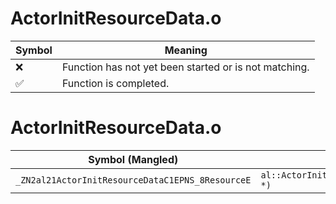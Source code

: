# ActorInitResourceData.o
| Symbol | Meaning 
| ------------- | ------------- 
| :x: | Function has not yet been started or is not matching. 
| :white_check_mark: | Function is completed. 


# ActorInitResourceData.o
| Symbol (Mangled) | Symbol (Demangled) | Decompiled? |
| ------------- |  ------------- | ------------- |
| `_ZN2al21ActorInitResourceDataC1EPNS_8ResourceE` | `al::ActorInitResourceData::ActorInitResourceData(al::Resource *)` | :white_check_mark: |
